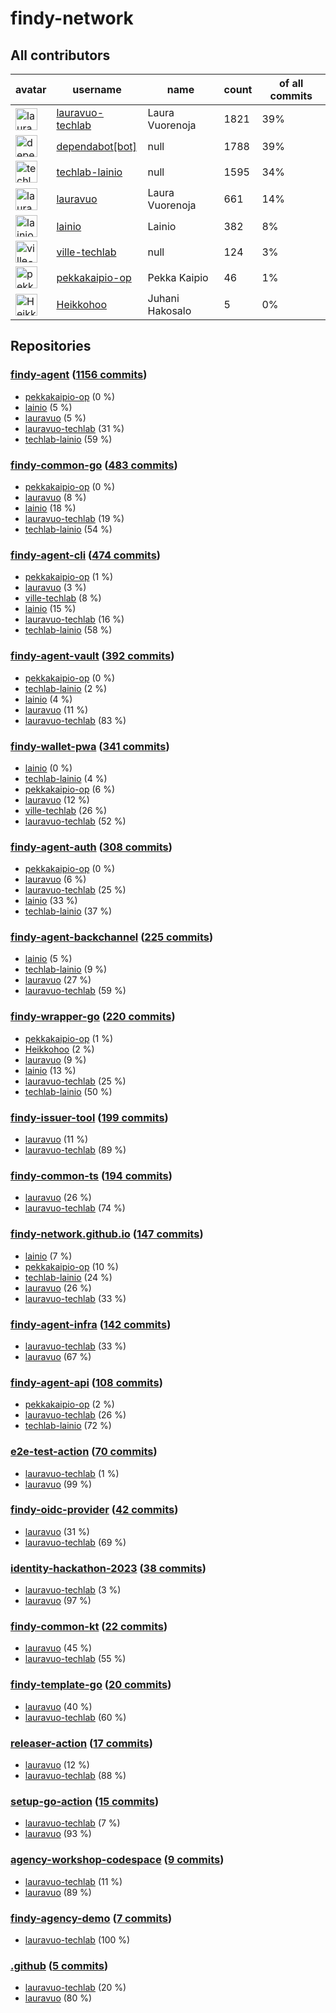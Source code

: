 
# findy-network

## All contributors

| avatar | username | name | count | of all commits |
|--------|----------|------|---------|---|
| <img src="https://avatars.githubusercontent.com/u/49157864?s=35&v=4" alt="lauravuo-techlab" width="35px" /> | [lauravuo-techlab](https://github.com/lauravuo-techlab) | Laura Vuorenoja | 1821 | 39%
| <img src="https://avatars.githubusercontent.com/u/49699333?s=35&v=4" alt="dependabot[bot]" width="35px" /> | [dependabot[bot]](https://github.com/dependabot[bot]) | null | 1788 | 39%
| <img src="https://avatars.githubusercontent.com/u/48682716?s=35&v=4" alt="techlab-lainio" width="35px" /> | [techlab-lainio](https://github.com/techlab-lainio) | null | 1595 | 34%
| <img src="https://avatars.githubusercontent.com/u/29113682?s=35&v=4" alt="lauravuo" width="35px" /> | [lauravuo](https://github.com/lauravuo) | Laura Vuorenoja | 661 | 14%
| <img src="https://avatars.githubusercontent.com/u/11439212?s=35&v=4" alt="lainio" width="35px" /> | [lainio](https://github.com/lainio) | Lainio | 382 | 8%
| <img src="https://avatars.githubusercontent.com/u/59019416?s=35&v=4" alt="ville-techlab" width="35px" /> | [ville-techlab](https://github.com/ville-techlab) | null | 124 | 3%
| <img src="https://avatars.githubusercontent.com/u/49303661?s=35&v=4" alt="pekkakaipio-op" width="35px" /> | [pekkakaipio-op](https://github.com/pekkakaipio-op) | Pekka Kaipio | 46 | 1%
| <img src="https://avatars.githubusercontent.com/u/52442320?s=35&v=4" alt="Heikkohoo" width="35px" /> | [Heikkohoo](https://github.com/Heikkohoo) | Juhani Hakosalo | 5 | 0%

## Repositories

### [findy-agent](https://github.com/findy-network/findy-agent) ([1156 commits](https://github.com/findy-network/findy-agent/graphs/contributors))

* [pekkakaipio-op](https://github.com/pekkakaipio-op) (0 %)
* [lainio](https://github.com/lainio) (5 %)
* [lauravuo](https://github.com/lauravuo) (5 %)
* [lauravuo-techlab](https://github.com/lauravuo-techlab) (31 %)
* [techlab-lainio](https://github.com/techlab-lainio) (59 %)
    
### [findy-common-go](https://github.com/findy-network/findy-common-go) ([483 commits](https://github.com/findy-network/findy-common-go/graphs/contributors))

* [pekkakaipio-op](https://github.com/pekkakaipio-op) (0 %)
* [lauravuo](https://github.com/lauravuo) (8 %)
* [lainio](https://github.com/lainio) (18 %)
* [lauravuo-techlab](https://github.com/lauravuo-techlab) (19 %)
* [techlab-lainio](https://github.com/techlab-lainio) (54 %)
    
### [findy-agent-cli](https://github.com/findy-network/findy-agent-cli) ([474 commits](https://github.com/findy-network/findy-agent-cli/graphs/contributors))

* [pekkakaipio-op](https://github.com/pekkakaipio-op) (1 %)
* [lauravuo](https://github.com/lauravuo) (3 %)
* [ville-techlab](https://github.com/ville-techlab) (8 %)
* [lainio](https://github.com/lainio) (15 %)
* [lauravuo-techlab](https://github.com/lauravuo-techlab) (16 %)
* [techlab-lainio](https://github.com/techlab-lainio) (58 %)
    
### [findy-agent-vault](https://github.com/findy-network/findy-agent-vault) ([392 commits](https://github.com/findy-network/findy-agent-vault/graphs/contributors))

* [pekkakaipio-op](https://github.com/pekkakaipio-op) (0 %)
* [techlab-lainio](https://github.com/techlab-lainio) (2 %)
* [lainio](https://github.com/lainio) (4 %)
* [lauravuo](https://github.com/lauravuo) (11 %)
* [lauravuo-techlab](https://github.com/lauravuo-techlab) (83 %)
    
### [findy-wallet-pwa](https://github.com/findy-network/findy-wallet-pwa) ([341 commits](https://github.com/findy-network/findy-wallet-pwa/graphs/contributors))

* [lainio](https://github.com/lainio) (0 %)
* [techlab-lainio](https://github.com/techlab-lainio) (4 %)
* [pekkakaipio-op](https://github.com/pekkakaipio-op) (6 %)
* [lauravuo](https://github.com/lauravuo) (12 %)
* [ville-techlab](https://github.com/ville-techlab) (26 %)
* [lauravuo-techlab](https://github.com/lauravuo-techlab) (52 %)
    
### [findy-agent-auth](https://github.com/findy-network/findy-agent-auth) ([308 commits](https://github.com/findy-network/findy-agent-auth/graphs/contributors))

* [pekkakaipio-op](https://github.com/pekkakaipio-op) (0 %)
* [lauravuo](https://github.com/lauravuo) (6 %)
* [lauravuo-techlab](https://github.com/lauravuo-techlab) (25 %)
* [lainio](https://github.com/lainio) (33 %)
* [techlab-lainio](https://github.com/techlab-lainio) (37 %)
    
### [findy-agent-backchannel](https://github.com/findy-network/findy-agent-backchannel) ([225 commits](https://github.com/findy-network/findy-agent-backchannel/graphs/contributors))

* [lainio](https://github.com/lainio) (5 %)
* [techlab-lainio](https://github.com/techlab-lainio) (9 %)
* [lauravuo](https://github.com/lauravuo) (27 %)
* [lauravuo-techlab](https://github.com/lauravuo-techlab) (59 %)
    
### [findy-wrapper-go](https://github.com/findy-network/findy-wrapper-go) ([220 commits](https://github.com/findy-network/findy-wrapper-go/graphs/contributors))

* [pekkakaipio-op](https://github.com/pekkakaipio-op) (1 %)
* [Heikkohoo](https://github.com/Heikkohoo) (2 %)
* [lauravuo](https://github.com/lauravuo) (9 %)
* [lainio](https://github.com/lainio) (13 %)
* [lauravuo-techlab](https://github.com/lauravuo-techlab) (25 %)
* [techlab-lainio](https://github.com/techlab-lainio) (50 %)
    
### [findy-issuer-tool](https://github.com/findy-network/findy-issuer-tool) ([199 commits](https://github.com/findy-network/findy-issuer-tool/graphs/contributors))

* [lauravuo](https://github.com/lauravuo) (11 %)
* [lauravuo-techlab](https://github.com/lauravuo-techlab) (89 %)
    
### [findy-common-ts](https://github.com/findy-network/findy-common-ts) ([194 commits](https://github.com/findy-network/findy-common-ts/graphs/contributors))

* [lauravuo](https://github.com/lauravuo) (26 %)
* [lauravuo-techlab](https://github.com/lauravuo-techlab) (74 %)
    
### [findy-network.github.io](https://github.com/findy-network/findy-network.github.io) ([147 commits](https://github.com/findy-network/findy-network.github.io/graphs/contributors))

* [lainio](https://github.com/lainio) (7 %)
* [pekkakaipio-op](https://github.com/pekkakaipio-op) (10 %)
* [techlab-lainio](https://github.com/techlab-lainio) (24 %)
* [lauravuo](https://github.com/lauravuo) (26 %)
* [lauravuo-techlab](https://github.com/lauravuo-techlab) (33 %)
    
### [findy-agent-infra](https://github.com/findy-network/findy-agent-infra) ([142 commits](https://github.com/findy-network/findy-agent-infra/graphs/contributors))

* [lauravuo-techlab](https://github.com/lauravuo-techlab) (33 %)
* [lauravuo](https://github.com/lauravuo) (67 %)
    
### [findy-agent-api](https://github.com/findy-network/findy-agent-api) ([108 commits](https://github.com/findy-network/findy-agent-api/graphs/contributors))

* [pekkakaipio-op](https://github.com/pekkakaipio-op) (2 %)
* [lauravuo-techlab](https://github.com/lauravuo-techlab) (26 %)
* [techlab-lainio](https://github.com/techlab-lainio) (72 %)
    
### [e2e-test-action](https://github.com/findy-network/e2e-test-action) ([70 commits](https://github.com/findy-network/e2e-test-action/graphs/contributors))

* [lauravuo-techlab](https://github.com/lauravuo-techlab) (1 %)
* [lauravuo](https://github.com/lauravuo) (99 %)
    
### [findy-oidc-provider](https://github.com/findy-network/findy-oidc-provider) ([42 commits](https://github.com/findy-network/findy-oidc-provider/graphs/contributors))

* [lauravuo](https://github.com/lauravuo) (31 %)
* [lauravuo-techlab](https://github.com/lauravuo-techlab) (69 %)
    
### [identity-hackathon-2023](https://github.com/findy-network/identity-hackathon-2023) ([38 commits](https://github.com/findy-network/identity-hackathon-2023/graphs/contributors))

* [lauravuo-techlab](https://github.com/lauravuo-techlab) (3 %)
* [lauravuo](https://github.com/lauravuo) (97 %)
    
### [findy-common-kt](https://github.com/findy-network/findy-common-kt) ([22 commits](https://github.com/findy-network/findy-common-kt/graphs/contributors))

* [lauravuo](https://github.com/lauravuo) (45 %)
* [lauravuo-techlab](https://github.com/lauravuo-techlab) (55 %)
    
### [findy-template-go](https://github.com/findy-network/findy-template-go) ([20 commits](https://github.com/findy-network/findy-template-go/graphs/contributors))

* [lauravuo](https://github.com/lauravuo) (40 %)
* [lauravuo-techlab](https://github.com/lauravuo-techlab) (60 %)
    
### [releaser-action](https://github.com/findy-network/releaser-action) ([17 commits](https://github.com/findy-network/releaser-action/graphs/contributors))

* [lauravuo](https://github.com/lauravuo) (12 %)
* [lauravuo-techlab](https://github.com/lauravuo-techlab) (88 %)
    
### [setup-go-action](https://github.com/findy-network/setup-go-action) ([15 commits](https://github.com/findy-network/setup-go-action/graphs/contributors))

* [lauravuo-techlab](https://github.com/lauravuo-techlab) (7 %)
* [lauravuo](https://github.com/lauravuo) (93 %)
    
### [agency-workshop-codespace](https://github.com/findy-network/agency-workshop-codespace) ([9 commits](https://github.com/findy-network/agency-workshop-codespace/graphs/contributors))

* [lauravuo-techlab](https://github.com/lauravuo-techlab) (11 %)
* [lauravuo](https://github.com/lauravuo) (89 %)
    
### [findy-agency-demo](https://github.com/findy-network/findy-agency-demo) ([7 commits](https://github.com/findy-network/findy-agency-demo/graphs/contributors))

* [lauravuo-techlab](https://github.com/lauravuo-techlab) (100 %)
    
### [.github](https://github.com/findy-network/.github) ([5 commits](https://github.com/findy-network/.github/graphs/contributors))

* [lauravuo-techlab](https://github.com/lauravuo-techlab) (20 %)
* [lauravuo](https://github.com/lauravuo) (80 %)
    
    
